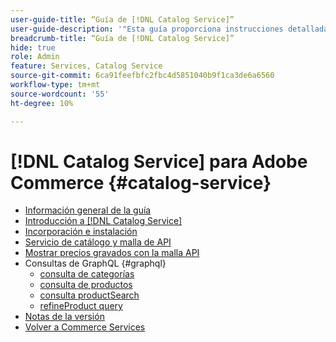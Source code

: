 ```yaml
---
user-guide-title: “Guía de [!DNL Catalog Service]”
user-guide-description: '"Esta guía proporciona instrucciones detalladas para utilizar [!DNL Catalog Service] para Adobe Commerce".'
breadcrumb-title: “Guía de [!DNL Catalog Service]”
hide: true
role: Admin
feature: Services, Catalog Service
source-git-commit: 6ca91feefbfc2fbc4d5851040b9f1ca3de6a6560
workflow-type: tm+mt
source-wordcount: '55'
ht-degree: 10%

---
```


# [!DNL Catalog Service] para Adobe Commerce {#catalog-service}

- [Información general de la guía](guide-overview.md)
- [Introducción a [!DNL Catalog Service]](overview.md)
- [Incorporación e instalación](installation.md)
- [Servicio de catálogo y malla de API](mesh.md)
- [Mostrar precios gravados con la malla API](taxes.md)
- Consultas de GraphQL {#graphql}
   - [consulta de categorías](https://developer.adobe.com/commerce/services/graphql/catalog-service/categories/)
   - [consulta de productos](https://developer.adobe.com/commerce/services/graphql/catalog-service/products/)
   - [consulta productSearch](https://developer.adobe.com/commerce/services/graphql/live-search/product-search/)
   - [refineProduct query](https://developer.adobe.com/commerce/services/graphql/catalog-service/refine-product/)
- [Notas de la versión](release-notes.md)
- [Volver a Commerce Services](https://experienceleague.adobe.com/en/docs/commerce-merchant-services/user-guides/home)
